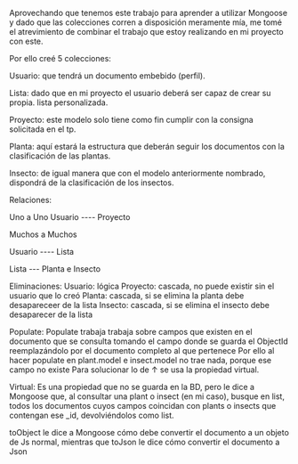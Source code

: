 Aprovechando que tenemos este trabajo para aprender a utilizar Mongoose y dado que
las colecciones corren a disposición meramente mía, me tomé el atrevimiento de
combinar el trabajo que estoy realizando en mi proyecto con este.

Por ello creé 5 colecciones:

Usuario: que tendrá un documento embebido (perfil).

Lista: dado que en mi proyecto el usuario deberá ser capaz de crear su propia.
lista personalizada.

Proyecto: este modelo solo tiene como fin cumplir con la consigna solicitada en el tp.

Planta: aquí estará la estructura que deberán seguir los documentos con la clasificación
de las plantas.

Insecto: de igual manera que con el modelo anteriormente nombrado, dispondrá de la clasificación
de los insectos.

Relaciones:

Uno a Uno
Usuario ---- Proyecto

Muchos a Muchos

Usuario ---- Lista

Lista --- Planta e Insecto

Eliminaciones:
Usuario: lógica
Proyecto: cascada, no puede existir sin el usuario que lo creó
Planta: cascada, si se elimina la planta debe desapareceer de la lista
Insecto: cascada, si se elimina el insecto debe desaparecer de la lista

Populate:
Populate trabaja trabaja sobre campos que existen en el documento que se consulta
tomando el campo donde se guarda el ObjectId reemplazándolo por el documento
completo al que pertenece
Por ello al hacer populate en plant.model e insect.model no trae nada, porque ese campo no existe
Para solucionar lo de ↑ se usa la propiedad virtual.

Virtual:
Es una propiedad que no se guarda en la BD, pero le dice a Mongoose que, al consultar una
plant o insect (en mi caso), busque en list, todos los documentos cuyos campos coincidan con
plants o insects que contengan ese \_id, devolviéndolos como list.

toObject le dice a Mongoose cómo debe convertir el documento a un objeto de Js normal, mientras que
toJson le dice cómo convertir el documento a Json
